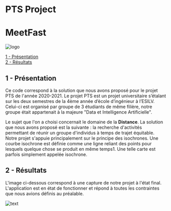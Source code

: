 # PTS Project 
# MeetFast


![logo](https://github.com/Atik14/PTSProject/blob/main/img/logopts.PNG=100x20)

[1 - Présentation](#presentation)  
[2 - Résultats](#results)  

## <a name="presentation"></a>1 - Présentation

Ce code correspond à la solution que nous avons proposé pour le projet PTS de l'année 2020-2021. Le projet PTS est un projet universitaire s’étalant sur les deux semestres de la 4ème année d’école d’ingénieur à l’ESILV. Celui-ci est organisé par groupe de 3 étudiants de même filière, notre groupe était appartenait à la majeure "Data et Intelligence Artificielle". 

Le sujet que l'on a choisi concernait le domaine de la **Distance**. La solution que nous avons proposé est la suivante : la recherche d'activités permettant de réunir un groupe d'individus à temps de trajet équitable.	Notre projet s'appuie principalement sur le principe des isochrones. Une courbe isochrone est définie comme une ligne reliant des points pour lesquels quelque chose se produit en même temps1. Une telle carte est parfois simplement appelée isochrone.

## <a name="results"></a>2 - Résultats

L'image ci-dessous correspond à une capture de notre projet à l'état final. L'application est en état de fonctionner et répond à toutes les contraintes que nous avions définis au préalable.

![text](https://github.com/Atik14/PTSProject/blob/main/img/results.png)